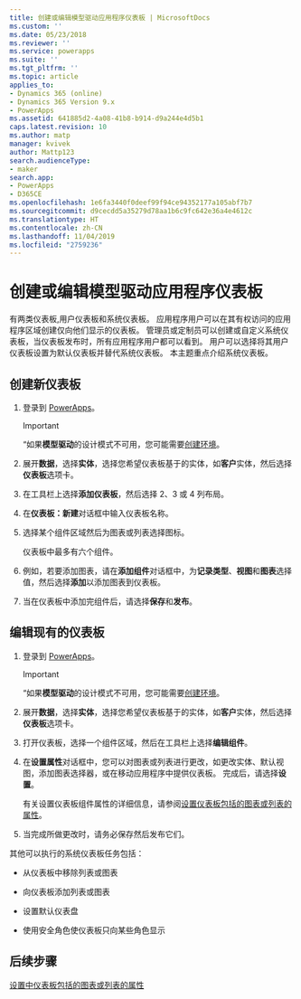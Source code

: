 ```yaml
---
title: 创建或编辑模型驱动应用程序仪表板 | MicrosoftDocs
ms.custom: ''
ms.date: 05/23/2018
ms.reviewer: ''
ms.service: powerapps
ms.suite: ''
ms.tgt_pltfrm: ''
ms.topic: article
applies_to:
- Dynamics 365 (online)
- Dynamics 365 Version 9.x
- PowerApps
ms.assetid: 641885d2-4a08-41b8-b914-d9a244e4d5b1
caps.latest.revision: 10
ms.author: matp
manager: kvivek
author: Mattp123
search.audienceType:
- maker
search.app:
- PowerApps
- D365CE
ms.openlocfilehash: 1e6fa3440f0deef99f94ce94352177a105abf7b7
ms.sourcegitcommit: d9cecdd5a35279d78aa1b6c9fc642e36a4e4612c
ms.translationtype: HT
ms.contentlocale: zh-CN
ms.lasthandoff: 11/04/2019
ms.locfileid: "2759236"
---
```

# <a name="create-or-edit-model-driven-app-dashboards"></a>创建或编辑模型驱动应用程序仪表板

有两类仪表板,用户仪表板和系统仪表板。 应用程序用户可以在其有权访问的应用程序区域创建仅向他们显示的仪表板。 管理员或定制员可以创建或自定义系统仪表板，当仪表板发布时，所有应用程序用户都可以看到。 用户可以选择将其用户仪表板设置为默认仪表板并替代系统仪表板。 本主题重点介绍系统仪表板。  
  
<a name="BKMK_createdashboard"></a>   
## <a name="create-a-new-dashboard"></a>创建新仪表板  
  
1.  登录到 [PowerApps](https://make.powerapps.com/?utm_source=padocs&utm_medium=linkinadoc&utm_campaign=referralsfromdoc)。

    > [!IMPORTANT]
    > “如果**模型驱动**的设计模式不可用，您可能需要[创建环境](https://docs.microsoft.com/powerapps/administrator/create-environment)。   
  
2. 展开**数据**，选择**实体**，选择您希望仪表板基于的实体，如**客户**实体，然后选择**仪表板**选项卡。 

3. 在工具栏上选择**添加仪表板**，然后选择 2、3 或 4 列布局。  
  
4.  在**仪表板：新建**对话框中输入仪表板名称。  
  
5.  选择某个组件区域然后为图表或列表选择图标。  
  
     仪表板中最多有六个组件。  
  
6.  例如，若要添加图表，请在**添加组件**对话框中，为**记录类型**、**视图**和**图表**选择值，然后选择**添加**以添加图表到仪表板。  
  
7.  当在仪表板中添加完组件后，请选择**保存**和**发布**。  
  
<a name="BKMK_editdashboard"></a>   
## <a name="edit-an-existing-dashboard"></a>编辑现有的仪表板  
  
1. 登录到 [PowerApps](https://make.powerapps.com/?utm_source=padocs&utm_medium=linkinadoc&utm_campaign=referralsfromdoc)。

    > [!IMPORTANT]
    > “如果**模型驱动**的设计模式不可用，您可能需要[创建环境](https://docs.microsoft.com/powerapps/administrator/create-environment)。    
  
2. 展开**数据**，选择**实体**，选择您希望仪表板基于的实体，如**客户**实体，然后选择**仪表板**选项卡。  

3. 打开仪表板，选择一个组件区域，然后在工具栏上选择**编辑组件**。  
  
4.  在**设置属性**对话框中，您可以对图表或列表进行更改，如更改实体、默认视图，添加图表选择器，或在移动应用程序中提供仪表板。 完成后，请选择**设置**。  
  
     有关设置仪表板组件属性的详细信息，请参阅[设置仪表板包括的图表或列表的属性](set-properties-chart-list-included-dashboard.md)。  
  
4.  当完成所做更改时，请务必保存然后发布它们。  
  
其他可以执行的系统仪表板任务包括：  
  
-   从仪表板中移除列表或图表  

-   向仪表板添加列表或图表  

-   设置默认仪表盘  

-   使用安全角色使仪表板只向某些角色显示    

## <a name="next-steps"></a>后续步骤  
[设置中仪表板包括的图表或列表的属性](set-properties-chart-list-included-dashboard.md)
